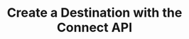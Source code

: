 ---
# -------------------------- #
#          PAGE INFO         #
# -------------------------- #

title: Create a Destination with the Connect API
permalink: /developers/stitch-connect/guides/create-destination-with-stitch-connect
summary: "Create a destination using the Stitch Connect API."

product-type: "connect"
content-type: "guide"
content-id: "create-destination"
topics: "destination, connect api"

key: "create-destination-connect-api"

layout: tutorial


# -------------------------- #
#      GUIDE PAGE INFO       #
# -------------------------- #

## This is used only on the /stitch-connect/guides page.
doc-type: "tutorial"
icon: destination
order: 3

description: "Create and configure a destination using the Connect API."


# -------------------------- #
#   RELATED SIDEBAR LINKS    #
# -------------------------- #

related:
  - title: "Destination and destination API availability"
    link: "{{ link.connect.guides.connection-reference | prepend: site.baseurl }}"

  - title: "Create a data source with the Connect API"
    link: "{{ link.connect.guides.create-configure-a-source | prepend: site.baseurl }}"

  - title: "Replication scheduling for destinations using the Connect API"
    link: "{{ link.connect.guides.replication-scheduling-for-destinations | prepend: site.baseurl }}"

  - title: "Connect API reference"
    link: "{{ link.connect.api | prepend: site.baseurl }}"

# -------------------------- #
#         GUIDE INTRO        #
# -------------------------- #

intro: |
  {% include misc/data-files.html %}
  {% assign api = site.data.connect.api %}

  {{ page.summary }}


# -------------------------- #
#     GUIDE REQUIREMENTS     #
# -------------------------- #

requirements:
  - item: |
      **Access to Stitch Connect and valid Connect API credentials.** Connect access is a Stitch {{ site.data.stitch.subscription-plans.unlimited.name }} or {{ site.data.stitch.subscription-plans.unlimited-plus.name }} feature. Refer to the [Connect API reference]({{ link.connect.api | flatify | prepend: site.baseurl }}#authentication) for more info on obtaining API credentials.
  - item: |
      **A Stitch account.**


# -------------------------- #
#       TUTORIAL STEPS       #
# -------------------------- #

steps:
  - title: "Get the destination's API type"
    anchor: "get-destination-api-type"
    content: |
      {% assign right-bracket = "}" %}

      {% assign form-property = site.developer-files | find:"key","destination-form-properties-postgresql-object" %}

      To get started, you'll need to identify the API type of the destination you want to create. Every destination available in the Connect API has a `type` which is unique to that destination.

      For example: The API type for an {{ form-property.display-name }} destination is `{{ form-property.api-type }}`.

      Refer to the [Connection Property Reference]({{ link.connect.guides.connection-reference | prepend: site.baseurl | append: "#destinations-api-availability" }}) to locate the API type for your destination.

  - title: "Get the destination's report card"
    anchor: "get-destination-report-card"
    content: |
      {% assign destination-types = site.data.connect.core-objects.destination-types %}

      When preparing for destination creation, the next step is to get the report card for the destination you want to create. The report card contains information about the steps required to fully configure the connection.

      Use the [{{ destination-types.get.method | upcase }} {{ destination-types.get.name | flatify }} endpoint]({{ link.connect.api | append: destination-types.get.anchor | prepend: site.baseurl }}) to get the report card for the destination. In this example, we're retrieving the report card for a `{{ form-property.api-type }}` destination:

      {% assign example-url = destination-types.get.name %}
      {% assign request-url = example-url | flatify | remove: right-bracket | replace:"{destination_type",form-property.api-type | strip_newlines %}
      {% assign description = "GET " | append: example-url %}
      {% include developers/api-request-examples.html code-description=description header=site.data.connect.request-headers.get.without-body request-url=request-url %}

      The response will be a [destination object]({{ link.connect.api | prepend: site.baseurl | append: site.data.connect.core-objects.destinations.object }}) with a [Connection step object]({{ link.connect.api | append: site.data.connect.data-structures.connection-steps.section | prepend: site.baseurl }}):

      {% capture code %}
      {
        "type": "postgres",
        "current_step": 1,
        "current_step_type": "form",
        "steps": [
          {
            "type": "form",
            "properties": [
              {
                "name": "database",
                "is_required": true,
                "is_credential": false,
                "system_provided": false,
                "property_type": "user_provided",
                "json_schema": {
                  "type": "string"
                },
                "provided": false
              },
              {
                "name": "encryption_host",
                "is_required": false,
                "is_credential": false,
                "system_provided": false,
                "property_type": "user_provided",
                "json_schema": {
                  "type": "string"
                },
                "provided": false
              },
              {
                "name": "encryption_port",
                "is_required": false,
                "is_credential": false,
                "system_provided": false,
                "property_type": "user_provided",
                "json_schema": {
                  "type": "string",
                  "pattern": "^\\d+$"
                },
                "provided": false
              },
              {
                "name": "encryption_type",
                "is_required": true,
                "is_credential": false,
                "system_provided": false,
                "property_type": "user_provided",
                "json_schema": {
                  "type": "string",
                  "pattern": "^(ssh|none)$"
                },
                "provided": false
              },
              {
                "name": "encryption_username",
                "is_required": false,
                "is_credential": false,
                "system_provided": false,
                "property_type": "user_provided",
                "json_schema": {
                  "type": "string"
                },
                "provided": false
              },
              {
                "name": "host",
                "is_required": true,
                "is_credential": false,
                "system_provided": false,
                "property_type": "user_provided",
                "json_schema": {
                  "type": "string"
                },
                "provided": false
              },
              {
                "name": "password",
                "is_required": true,
                "is_credential": true,
                "system_provided": false,
                "property_type": "user_provided",
                "json_schema": {
                  "type": "string"
                },
                "provided": false
              },
              {
                "name": "port",
                "is_required": true,
                "is_credential": false,
                "system_provided": false,
                "property_type": "user_provided",
                "json_schema": {
                  "type": "string",
                  "pattern": "^\\d+$"
                },
                "provided": false
              },
              {
                "name": "ssl",
                "is_required": true,
                "is_credential": false,
                "system_provided": false,
                "property_type": "user_provided",
                "json_schema": {
                  "type": "string",
                  "pattern": "^(true|false)$"
                },
                "provided": false
              },
              {
                "name": "sslrootcert",
                "is_required": false,
                "is_credential": false,
                "system_provided": false,
                "property_type": "user_provided",
                "json_schema": {
                  "type": "string"
                },
                "provided": false
              },
              {
                "name": "username",
                "is_required": true,
                "is_credential": false,
                "system_provided": false,
                "property_type": "user_provided",
                "json_schema": {
                  "type": "string"
                },
                "provided": false
              }
            ]
          },
          {
            "type": "fully_configured",
            "properties": []
          }
        ],
        "details": {
          "pricing_tier": "standard",
          "pipeline_state": "released",
          "protocol": "postgres",
          "access": true
        }
      }
      {% endcapture %}
      {% assign description = "Response for GET " | append: example-url %}
      {% include layout/code-snippet.html code-description=description code=code %}

      **Note**: To create the destination in your account, the `details.access` property must be `true`. This indicates that the plan your Stitch account is using has access to the destination.

      For {{ form-property.display-name }} destinations, only the `form` step must be completed to fully configure the destination. To complete the step, you'll need to provide values for all required user-provided properties. These properties will have a `is_required: true` value and a `property_type: user_provided` value. Refer to the [{{ form-property.title }} documentation]({{ TODO }}) for more info about these properties.

  - title: "Create the destination and complete the form step"
    anchor: "create-destination-complete-form-step"
    content: |
      {% assign destinations = site.data.connect.core-objects.destinations %}

      Use the [{{ destinations.create.method | upcase }} {{ destinations.create.name | flatify }} endpoint]({{ link.connect.api | prepend: site.baseurl | append: destinations.create.anchor }}) to create the {{ form-property.display-name }} destination. The request body must include the following properties:

      {% include developers/api-form-property-fields-logic.html content="destination" %}

      - `type`: The API type of the destination. In this example, this value will be `{{ form-property.api-type }}`.
      - `properties`: A [Properties object]({{ site.data.connect.data-structures.properties.section | prepend: link.connect.api | prepend: site.baseurl }}) containing the properties required to configure the destination. Refer to the [destination connection property documentation]({{ TODO }}) for your destination for more info about the required properties.

         For `{{ form-property.api-type }}`, the required properties are:

         {% assign required-attributes = all-form-attributes | where:"required",true %}

         {% for attribute in required-attributes %}
         - `{{ attribute.name }}`
         {% endfor %}

      This request will complete the `form` step outlined in the destination's report card, which you retrieved in [Step 2](#get-destination-report-card):

      {% assign request-url = destinations.create.name %}
      {% assign description = "POST " | append: request-url %}
      {% capture code %}'{
        "type": "postgres",
        "name": "Staging",
        "description": "Postgres database for the staging environment.",
        "properties": {
          "database": "[DATABASE]",
          "encryption_type": "none",
          "host": "[HOST_ADDRESS]",
          "password": "[PASSWORD]",
          "port": "5432",
          "ssl": "false",
          "username": "[USERNAME]"
        }
      }'
      {% endcapture %}
      {% include developers/api-request-examples.html code-description=description header=site.data.connect.request-headers.post.with-body request-url=request-url code=code %}
 
      The response will be a [destination object]({{ link.connect.api | prepend: site.baseurl | append: site.data.connect.core-objects.destinations.object }}) containing the destination's ID, [report card]({{ link.connect.api | prepend: site.baseurl | append: site.data.connect.data-structures.report-cards.destination.section }}), and current configuration status (`report_card.current_step_type`):

      {% capture code %}
      {
        "description": "Postgres database for the staging environment.",
        "properties": {
          "database": "[DATABASE]",
          "encryption_type": "none",
          "host": "[HOST_ADDRESS]",
          "port": "5432",
          "ssl": "false",
          "username": "[USERNAME]"
        },
        "updated_at": "2021-06-03T16:11:03Z",
        "check_job_name": "116078.337658.check.8934a4cd-4d60-48c9-85e4-e95cab6d4cae",
        "name": "Staging",
        "type": "postgres",
        "deleted_at": null,
        "system_paused_at": null,
        "stitch_client_id": 116078,
        "paused_at": null,
        "id": 337658,
        "display_name": null,
        "created_at": "2021-06-03T16:11:03Z",
        "report_card": {
          "type": "postgres",
          "current_step": 2,
          "current_step_type": "fully_configured",
          "steps": [
            {
              "type": "form",
              "properties": [
                {
                  "name": "database",
                  "is_required": true,
                  "is_credential": false,
                  "system_provided": false,
                  "property_type": "user_provided",
                  "json_schema": {
                    "type": "string"
                  },
                  "provided": true
                },
                {
                  "name": "encryption_host",
                  "is_required": false,
                  "is_credential": false,
                  "system_provided": false,
                  "property_type": "user_provided",
                  "json_schema": {
                    "type": "string"
                  },
                  "provided": false
                },
                {
                  "name": "encryption_port",
                  "is_required": false,
                  "is_credential": false,
                  "system_provided": false,
                  "property_type": "user_provided",
                  "json_schema": {
                    "type": "string",
                    "pattern": "^\\d+$"
                  },
                  "provided": false
                },
                {
                  "name": "encryption_type",
                  "is_required": true,
                  "is_credential": false,
                  "system_provided": false,
                  "property_type": "user_provided",
                  "json_schema": {
                    "type": "string",
                    "pattern": "^(ssh|none)$"
                  },
                  "provided": true
                },
                {
                  "name": "encryption_username",
                  "is_required": false,
                  "is_credential": false,
                  "system_provided": false,
                  "property_type": "user_provided",
                  "json_schema": {
                    "type": "string"
                  },
                  "provided": false
                },
                {
                  "name": "host",
                  "is_required": true,
                  "is_credential": false,
                  "system_provided": false,
                  "property_type": "user_provided",
                  "json_schema": {
                    "type": "string"
                  },
                  "provided": true
                },
                {
                  "name": "password",
                  "is_required": true,
                  "is_credential": true,
                  "system_provided": false,
                  "property_type": "user_provided",
                  "json_schema": {
                    "type": "string"
                  },
                  "provided": true
                },
                {
                  "name": "port",
                  "is_required": true,
                  "is_credential": false,
                  "system_provided": false,
                  "property_type": "user_provided",
                  "json_schema": {
                    "type": "string",
                    "pattern": "^\\d+$"
                  },
                  "provided": true
                },
                {
                  "name": "ssl",
                  "is_required": true,
                  "is_credential": false,
                  "system_provided": false,
                  "property_type": "user_provided",
                  "json_schema": {
                    "type": "string",
                    "pattern": "^(true|false)$"
                  },
                  "provided": true
                },
                {
                  "name": "sslrootcert",
                  "is_required": false,
                  "is_credential": false,
                  "system_provided": false,
                  "property_type": "user_provided",
                  "json_schema": {
                    "type": "string"
                  },
                  "provided": false
                },
                {
                  "name": "username",
                  "is_required": true,
                  "is_credential": false,
                  "system_provided": false,
                  "property_type": "user_provided",
                  "json_schema": {
                    "type": "string"
                  },
                  "provided": true
                }
              ]
            },
            {
              "type": "fully_configured",
              "properties": []
            }
          ]
        }
      }
      {% endcapture %}
      {% assign description = "Response for POST " | append: request-url %}
      {% include layout/code-snippet.html code-description=description code=code request-url=request-url %}

  - title: "Check the destination's configuration status"
    anchor: "check-destination-configuration-status"
    content: |
      After the destination is created, Stitch will automatically perform a connection check using the details provided in the `properties` object. If the check is successful, Sttich will advance to the next `step` in the destination's configuration.

      In this example, the only step required for our {{ form-property.display-name }} is the `form` step. The destination's configuration status should be `fully_configured` if the connection check was successful, meaning Stitch can begin loading replicated data into the destination.

      You can verify the destination's configuration status by sending a request to [{{ destinations.list.method | upcase }} {{ destinations.list.name | flatify }}]({{ link.connect.api | prepend: site.baseurl | append: destinations.list.anchor }}):

      {% assign example-url = destinations.list.name %}
      {% assign request-url = example-url | flatify | strip_newlines %}
      {% assign description = "GET " | append: example-url %}

      {% include developers/api-request-examples.html code-description=description header=site.data.connect.request-headers.get.without-body request-url=request-url %}

      The response will be a [destination object]({{ link.connect.api | prepend: site.baseurl | append: site.data.connect.core-objects.destinations.object }}) containing the destination's current configuration status (`report_card.current_step_type`):

      {% capture code %}
      {
        "description": "Postgres database for the staging environment.",
        "properties": {
          "database": "[DATABASE]",
          "encryption_type": "none",
          "host": "[HOST_ADDRESS]",
          "port": "5432",
          "ssl": "false",
          "username": "[USERNAME]"
        },
        "updated_at": "2021-06-03T16:11:03Z",
        "check_job_name": "116078.337658.check.8934a4cd-4d60-48c9-85e4-e95cab6d4cae",
        "name": "Staging",
        "type": "postgres",
        "deleted_at": null,
        "system_paused_at": null,
        "stitch_client_id": 116078,
        "paused_at": null,
        "id": 337658,
        "display_name": null,
        "created_at": "2021-06-03T16:11:03Z",
        "report_card": {
          "type": "postgres",
          "current_step": 2,
          "current_step_type": "fully_configured",
          "steps": [
            {
              "type": "form",
              "properties": [
                {
                  "name": "database",
                  "is_required": true,
                  "is_credential": false,
                  "system_provided": false,
                  "property_type": "user_provided",
                  "json_schema": {
                    "type": "string"
                  },
                  "provided": true
                },
                {
                  "name": "encryption_host",
                  "is_required": false,
                  "is_credential": false,
                  "system_provided": false,
                  "property_type": "user_provided",
                  "json_schema": {
                    "type": "string"
                  },
                  "provided": false
                },
                {
                  "name": "encryption_port",
                  "is_required": false,
                  "is_credential": false,
                  "system_provided": false,
                  "property_type": "user_provided",
                  "json_schema": {
                    "type": "string",
                    "pattern": "^\\d+$"
                  },
                  "provided": false
                },
                {
                  "name": "encryption_type",
                  "is_required": true,
                  "is_credential": false,
                  "system_provided": false,
                  "property_type": "user_provided",
                  "json_schema": {
                    "type": "string",
                    "pattern": "^(ssh|none)$"
                  },
                  "provided": true
                },
                {
                  "name": "encryption_username",
                  "is_required": false,
                  "is_credential": false,
                  "system_provided": false,
                  "property_type": "user_provided",
                  "json_schema": {
                    "type": "string"
                  },
                  "provided": false
                },
                {
                  "name": "host",
                  "is_required": true,
                  "is_credential": false,
                  "system_provided": false,
                  "property_type": "user_provided",
                  "json_schema": {
                    "type": "string"
                  },
                  "provided": true
                },
                {
                  "name": "password",
                  "is_required": true,
                  "is_credential": true,
                  "system_provided": false,
                  "property_type": "user_provided",
                  "json_schema": {
                    "type": "string"
                  },
                  "provided": true
                },
                {
                  "name": "port",
                  "is_required": true,
                  "is_credential": false,
                  "system_provided": false,
                  "property_type": "user_provided",
                  "json_schema": {
                    "type": "string",
                    "pattern": "^\\d+$"
                  },
                  "provided": true
                },
                {
                  "name": "ssl",
                  "is_required": true,
                  "is_credential": false,
                  "system_provided": false,
                  "property_type": "user_provided",
                  "json_schema": {
                    "type": "string",
                    "pattern": "^(true|false)$"
                  },
                  "provided": true
                },
                {
                  "name": "sslrootcert",
                  "is_required": false,
                  "is_credential": false,
                  "system_provided": false,
                  "property_type": "user_provided",
                  "json_schema": {
                    "type": "string"
                  },
                  "provided": false
                },
                {
                  "name": "username",
                  "is_required": true,
                  "is_credential": false,
                  "system_provided": false,
                  "property_type": "user_provided",
                  "json_schema": {
                    "type": "string"
                  },
                  "provided": true
                }
              ]
            },
            {
              "type": "fully_configured",
              "properties": []
            }
          ]
        }
      }
      {% endcapture %}

      {% assign description = "Response for GET " | append: example-url %}
      {% include layout/code-snippet.html code-description=description code=code request-url=request-url %}


# -------------------------- #
#        NEXT STEPS          #
# -------------------------- #

next-steps: |
  Congratulations on configuring a destination using the Connect API! Now that you've got a destination, start [creating data sources and get your data flowing]({{ link.connect.guides.create-configure-a-source | prepend: site.baseurl }}).

  Check out the [Tutorials and resources]({{ link.connect.guides.category | prepend: site.baseurl }}) to see what else you can do with Stitch Connect.
---